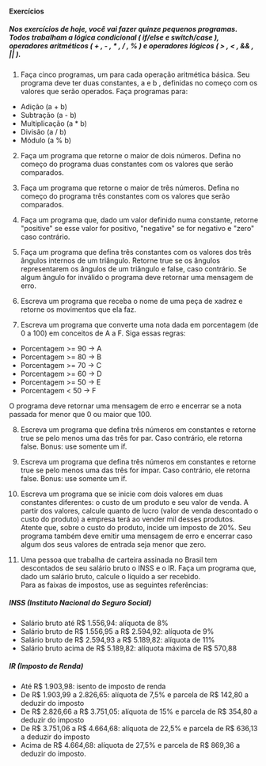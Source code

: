 #### Exercícios

##### Nos exercícios de hoje, você vai fazer quinze pequenos programas. Todos trabalham a lógica condicional ( if/else e switch/case ), operadores aritméticos ( + , - , * , / , % ) e operadores lógicos ( > , < , && , || ).

1. Faça cinco programas, um para cada operação aritmética básica. Seu programa deve ter duas constantes, a e b , definidas no começo com os valores que serão operados. Faça programas para:

* Adição (a + b)
* Subtração (a - b)
* Multiplicação (a * b)
* Divisão (a / b)
* Módulo (a % b)

2. Faça um programa que retorne o maior de dois números. Defina no começo do programa duas constantes com os valores que serão comparados.

3. Faça um programa que retorne o maior de três números. Defina no começo do programa três constantes com os valores que serão comparados.

4. Faça um programa que, dado um valor definido numa constante, retorne "positive" se esse valor for positivo, "negative" se for negativo e "zero" caso contrário.

5. Faça um programa que defina três constantes com os valores dos três ângulos internos de um triângulo. Retorne true se os ângulos representarem os ângulos de um triângulo e false, caso contrário. Se algum ângulo for inválido o programa deve retornar uma mensagem de erro.


6. Escreva um programa que receba o nome de uma peça de xadrez e retorne os movimentos que ela faz.

7. Escreva um programa que converte uma nota dada em porcentagem (de 0 a 100) em conceitos de A a F. Siga essas regras:

* Porcentagem >= 90 -> A
* Porcentagem >= 80 -> B
* Porcentagem >= 70 -> C
* Porcentagem >= 60 -> D
* Porcentagem >= 50 -> E
* Porcentagem < 50 -> F

O programa deve retornar uma mensagem de erro e encerrar se a nota passada for menor que 0 ou maior que 100.

8. Escreva um programa que defina três números em constantes e retorne true se pelo menos uma das três for par. Caso contrário, ele retorna false.
Bonus: use somente um if.

9. Escreva um programa que defina três números em constantes e retorne true se pelo menos uma das três for ímpar. Caso contrário, ele retorna false.
Bonus: use somente um if.

10. Escreva um programa que se inicie com dois valores em duas constantes diferentes: o custo de um produto e seu valor de venda. A partir dos valores, calcule quanto de lucro (valor de venda descontado o custo do produto) a empresa terá ao vender mil desses produtos.\
Atente que, sobre o custo do produto, incide um imposto de 20%.
Seu programa também deve emitir uma mensagem de erro e encerrar caso algum dos seus valores de entrada seja menor que zero.

11. Uma pessoa que trabalha de carteira assinada no Brasil tem descontados de seu salário bruto o INSS e o IR. Faça um programa que, dado um salário bruto, calcule o líquido a ser recebido.\
Para as faixas de impostos, use as seguintes referências:

##### INSS (Instituto Nacional do Seguro Social)

* Salário bruto até R$ 1.556,94: alíquota de 8%
* Salário bruto de R$ 1.556,95 a R$ 2.594,92: alíquota de 9%
* Salário bruto de R$ 2.594,93 a R$ 5.189,82: alíquota de 11%
* Salário bruto acima de R$ 5.189,82: alíquota máxima de R$ 570,88

##### IR (Imposto de Renda)

* Até R$ 1.903,98: isento de imposto de renda
* De R$ 1.903,99 a 2.826,65: alíquota de 7,5% e parcela de R$ 142,80 a deduzir do imposto
* De R$ 2.826,66 a R$ 3.751,05: alíquota de 15% e parcela de R$ 354,80 a deduzir do imposto
* De R$ 3.751,06 a R$ 4.664,68: alíquota de 22,5% e parcela de R$ 636,13 a deduzir do imposto
* Acima de R$ 4.664,68: alíquota de 27,5% e parcela de R$ 869,36 a deduzir do imposto.
